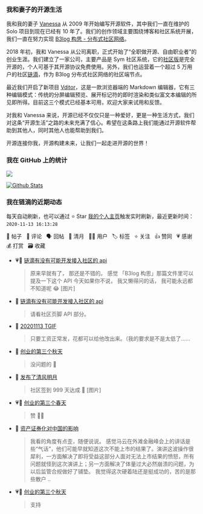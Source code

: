 ### 我和妻子的开源生活

我和我的妻子 [Vanessa](https://github.com/Vanessa219) 从 2009 年开始编写开源软件，其中我们一直在维护的 Solo 项目到现在已经有 10 年了。我们的创作领域主要围绕博客和社区系统开展，我们一直在努力实现 [B3log 构思 - 分布式社区网络](https://ld246.com/article/1546941897596)。

2018 年初，我和 Vanessa 从公司离职，正式开始了“全职做开源、自由职业者”的创业生涯。我们建立了一家公司，主要产品是 Sym 社区系统，它的[社区版](https://github.com/88250/symphony)是完全开源的，个人可基于其开源协议免费使用。另外，我们也运营着一个超过 5 万用户的社区[链滴](https://ld246.com)，作为 B3log 分布式社区网络的社区端节点。

最近我们开启了新项目 [Vditor](https://github.com/Vanessa219/vditor)，这是一款浏览器端的 Markdown 编辑器，它有三种编辑模式：传统的分屏编辑预览、展开标记符的即时渲染和类似富文本编辑的所见即所得。目前这三个模式已经基本可用，欢迎大家来试用和反馈。

对我和 Vanessa 来说，开源已经不仅仅只是一种爱好，更是一种生活方式，我们对这条“开源生活”之路的未来充满了信心。希望在这条路上我们能通过开源软件帮助到其他人，同时其他人也能帮助到我们。

开源连接你我，开源构建未来，让我们一起走进开源的世界！

### 我在 GitHub 上的统计

<a title="Hits" target="_blank" href="https://github.com/88250/88250"><img src="https://hits.b3log.org/88250/88250.svg"></a>

[![Github Stats](https://github-readme-stats.vercel.app/api?username=88250&show_icons=true)](https://github.com/88250)

<!--events start -->

### 我在链滴的近期动态

每天自动刷新，也可以通过 ⭐️ Star [我的个人主页](https://github.com/88250/88250)触发实时刷新，最近更新时间：`2020-11-13 16:13:28`

📝 帖子 &nbsp; 💬 评论 &nbsp; 🗣 回帖 &nbsp; 🌙 清月 &nbsp; 👨‍💻 用户 &nbsp; 🏷️ 标签 &nbsp; ⭐️ 关注 &nbsp; 👍 赞同 &nbsp; 💗 感谢 &nbsp; 💰 打赏 &nbsp; 🗃 收藏

* 💗💬 [链滴有没有可能开发接入社区的 api](https://ld246.com/article/1605234756885/comment/1605240715504#comments)

  > 原来早就有了， 那还是不错的。 感觉 「B3log 构思」那篇文件里可以提及一下这个 API 今天如果你不说， 我又懒得问的话， 我可能永远都不知道呢 😂 [图片]
* 💬 [链滴有没有可能开发接入社区的 api](https://ld246.com/article/1605234756885/comment/1605240063296#comments)

  > 请看社区页脚 API 部分。
* 💬 [20201113 TGIF](https://ld246.com/article/1605217846848/comment/1605230591851#comments)

  > 只要工资正常发，花都可以给他改出来。（我的要求是不是太低了……
* 💬 [创业的第三个秋天](https://ld246.com/article/1605011228596/comment/1605228414451#comments)

  > 没问题的 🙏
* 🌙 [发布了清风明月](https://ld246.com/member/88250/breezemoons/1605198047786)

  > 社区签到 999 天达成 🤣 [图片]
* 💗💬 [创业的第三个春天](https://ld246.com/article/1588210663196/comment/1605194450723#comments)

  > 赞 👍🏻
* 💬 [资产证券化对中国的影响](https://ld246.com/article/1605169248684/comment/1605192545924#comments)

  > 我看的角度有点歪，随便说说。 感觉马云在外滩金融峰会上的讲话是些“气话”，他们可能早就知道这次不能上市的结果了。演讲这波操作很犀利，一方面解决了即将受益这部分人面对无法上市结果的愤怒，所有问题就怪到这次演讲上；另一方面解决了体量过大必然崩溃的问题，为以后监管合规做好了铺垫。 我觉得这次硬着陆还是挺成功的，苦的是那些散户 ..
* 💗💬 [创业的第三个秋天](https://ld246.com/article/1605011228596/comment/1605183186688#comments)

  > 支持


<!--events end -->
